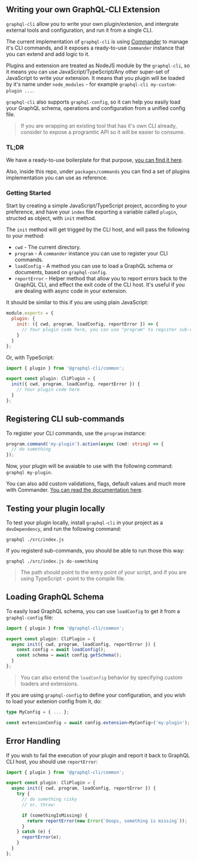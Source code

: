 ## Writing your own GraphQL-CLI Extension

`graphql-cli` allow you to write your own plugin/extenion, and intergrate external tools and configuration, and run it from a single CLI.

The current implementation of `graphql-cli` is using [Commander](https://github.com/tj/commander.js#common-option-types-boolean-and-value) to manage it's CLI commands, and it exposes a ready-to-use `Commander` instance that you can extend and add logic to it.

Plugins and extension are treated as NodeJS module by the `graphql-cli`, so it means you can use JavaScript/TypeScript/Any other super-set of JavaScript to write your extension. It means that you plugin will be loaded by it's name under `node_modules` - for example `graphql-cli my-custom-plugin ...`.

`graphql-cli` also supports `graphql-config`, so it can help you easily load your GraphQL schema, operations and configuration from a unified config file.

> If you are wrapping an existing tool that has it's own CLI already, consider to expose a programtic API so it will be easier to consume.

### TL;DR

We have a ready-to-use boilerplate for that purpose, [you can find it here](https://github.com/dotansimha/graphql-cli-plugin-example).

Also, inside this repo, under `packages/commands` you can find a set of plugins implementation you can use as reference.

### Getting Started

Start by creating a simple JavaScript/TypeScript project, according to your preference, and have your `index` file exporting a variable called `plugin`, structed as object, with `init` method.

The `init` method will get trigged by the CLI host, and will pass the following to your method:

- `cwd` - The current directory.
- `program` - A `commander` instance you can use to register your CLI commands.
- `loadConfig` - A method you can use to load a GraphQL schema or documents, based on `graphql-config`.
- `reportError` - Helper method that allow you to report errors back to the GraphQL CLI, and effect the exit code of the CLI host. It's useful if you are dealing with async code in your extension.

It should be similar to this if you are using plain JavaScript:

```js
module.exports = {
  plugin: {
    init: ({ cwd, program, loadConfig, reportError }) => {
      // Your plugin code here, you can use "program" to register sub-commands.
    }
  }
};
```

Or, with TypeScript:

```ts
import { plugin } from '@graphql-cli/common';

export const plugin: CliPlugin = {
  init({ cwd, program, loadConfig, reportError }) {
    // Your plugin code here
  }
};
```

## Registering CLI sub-commands

To register your CLI commands, use the `program` instance:

```ts
program.command('my-plugin').action(async (cmd: string) => {
  // do something
});
```

Now, your plugin will be avaiable to use with the following command: `graphql my-plugin`.

You can also add custom validations, flags, default values and much more with Commander. [You can read the documentation here](https://github.com/tj/commander.js#common-option-types-boolean-and-value).

## Testing your plugin locally

To test your plugin locally, install `graphql-cli` in your project as a `devDependency`, and run the following command:

```
graphql ./src/index.js
```

If you registerd sub-commands, you should be able to run those this way:

```
graphql ./src/index.js do-something
```

> The path should point to the entry point of your script, and if you are using TypeScript - point to the compile file.

## Loading GraphQL Schema

To easily load GraphQL schema, you can use `loadConfig` to get it from a `graphql-config` file:

```ts
import { plugin } from '@graphql-cli/common';

export const plugin: CliPlugin = {
  async init({ cwd, program, loadConfig, reportError }) {
    const config = await loadConfig();
    const schema = await config.getSchema();
  }
};
```

> You can also extend the `loadConfig` behavior by specifying custom loaders and extensions.

If you are using `graphql-config` to define your configuration, and you wish to load your extenion config from it, do:

```ts
type MyConfig = { ... };

const extensionConfig = await config.extension<MyConfig>('my-plugin');
```

## Error Handling

If you wish to fail the execution of your plugin and report it back to GraphQL CLI host, you should use `reportError`:

```ts
import { plugin } from '@graphql-cli/common';

export const plugin: CliPlugin = {
  async init({ cwd, program, loadConfig, reportError }) {
    try {
      // do something risky
      // or, throw:

      if (somethingIsMissing) {
        return reportError(new Error(`Ooops, something is missing`));
      }
    } catch (e) {
      reportError(e);
    }
  }
};
```
